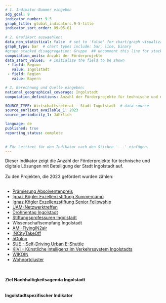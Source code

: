 ```yaml
---
# 1. Indikator-Nummer eingeben 
sdg_goal: 9 
indicator_number: 9.5
graph_title: global_indicators.9-5-title
indicator_sort_order: 09-05-01
 
# 2. Grafikart auswaehlen: 
data_non_statistical: false  # set to 'false' for chart/graph visualization 
graph_type: bar  # chart types include: bar, line, binary 
#graph_stacked_disaggregation: Gruppe  ## uncomment this line for stacked bars. eplace 'Geschlecht' with the field of aggregation. 
computation_units: Anzahl der Förderprojekte
data_start_values:  # initialize the field to be shown  
 - field: Region 
   value: Ingolstadt 
 - field: Region 
   value: Bayern 

# 3. Berechnung und Quelle eingeben: 
national_geographical_coverage: Ingolstadt 
computation_definitions: Anzahl der Förderprojekte für technische und digitale Lösungen mit Beteiligung der Stadt Ingolstadt Anzahl absolut

SOURCE_TYPE: Wirtschaftsreferat - Stadt Ingolstadt  # data source  
source_earliest_available_1: 2023
source_periodicity_1: Jährlich

language: de   
published: true 
reporting_status: complete
 
 
# Für Leittext für den Indikator nach den Stichen '---' einfügen. 
---
```

Dieser Indikator zeigt die Anzahl der Förderprojekte für technische und digitale Lösungen mit Beteiligung der Stadt Ingolstadt auf.<br>
<br>
Zu den Projekten, die 2023 gefördert wurden zählen:<br>
<br>
<ul>
 <li> <a href="https://www.ingolstadt.de/Rathaus/Aktuelles/Aktuelle-Meldungen-Archiv/Stiftungsprofessuren-und-Absolventenpreise-Toggler.php?object=tx,2789.5.1&ModID=7&FID=3052.19660.1&NavID=2789.411&La=1">Prämierung Absolventenpreis</a></li>
 <li><a href="https://www.exzellenzstiftung-ingolstadt.de/stipendien/research-summer-camp">Ignaz Kögler Exzellenzstiftung Summercamp</a></li>
 <li><a href="https://www.exzellenzstiftung-ingolstadt.de/stipendien/senior-fellow">Ignaz Kögler Exzellenzstiftung Senior Fellowship</a></li>
 <li><a href="https://www.ingolstadt-ifg.de/amiflying">UAM-Netzwerktreffen</a></li>
 <li><a href="https://www.ingolstadt.de/Wirtschaft/Innovation/Urban-Air-Mobility/Drohnentag-in-Ingolstadt.php?object=tx,2789.5&ModID=7&FID=3052.19984.1&NavID=3052.280&La=1">Drohnentag Ingolstadt</a></li>
 <li><a href="https://www.ingolstadt.de/Rathaus/Aktuelles/Aktuelle-Meldungen-Archiv/Stiftungsprofessuren-und-Absolventenpreise-Toggler.php?object=tx,2789.5.1&ModID=7&FID=3052.19660.1&NavID=2789.411&La=1">Stiftungsprofessuren Ingolstadt</a></li>
 <li>Wissenschaftsempfang Ingolstadt</li>
 <li><a href="https://www.ingolstadt-ifg.de/amiflying">AMI-FlyingIN2air</a></li>
 <li><a href="https://www.ibp.fraunhofer.de/de/projekte-referenzen/simulation-mechanischer-turbulenzen.html">INCityTakeOff</a></li>
 <li><a href="https://www.ingolstadt-ifg.de/5going">5GoIng</a></li>
 <li><a href="https://www.ingolstadt-ifg.de/sue">SUE - Self-Driving Urban E-Shuttle</a></li>
 <li><a href="https://www.ingolstadt-ifg.de/wirtschaft-foerdern-1/innovationsprojekte/kivi-1">KIVI - Künstliche Intelligenz im Verkehrssystem Ingolstadts</a></li>
 <li><a href="https://wikoin.de/">WIKOIN</a></li>
 <li><a href="https://www.ingolstadt-ifg.de/wohnortcluster">Wohnortcluster</a></li>
</ul><br>
<br>
<b>Ziel Nachhaltigkeitsagenda Ingolstadt</b><br>
<br>
<br>
<b>Ingolstadtspezifischer Indikator</b>


